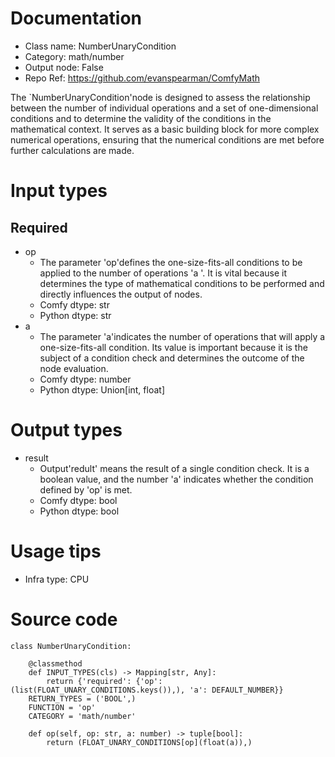 # Documentation
- Class name: NumberUnaryCondition
- Category: math/number
- Output node: False
- Repo Ref: https://github.com/evanspearman/ComfyMath

The `NumberUnaryCondition'node is designed to assess the relationship between the number of individual operations and a set of one-dimensional conditions and to determine the validity of the conditions in the mathematical context. It serves as a basic building block for more complex numerical operations, ensuring that the numerical conditions are met before further calculations are made.

# Input types
## Required
- op
    - The parameter 'op'defines the one-size-fits-all conditions to be applied to the number of operations 'a '. It is vital because it determines the type of mathematical conditions to be performed and directly influences the output of nodes.
    - Comfy dtype: str
    - Python dtype: str
- a
    - The parameter 'a'indicates the number of operations that will apply a one-size-fits-all condition. Its value is important because it is the subject of a condition check and determines the outcome of the node evaluation.
    - Comfy dtype: number
    - Python dtype: Union[int, float]

# Output types
- result
    - Output'redult' means the result of a single condition check. It is a boolean value, and the number 'a' indicates whether the condition defined by 'op' is met.
    - Comfy dtype: bool
    - Python dtype: bool

# Usage tips
- Infra type: CPU

# Source code
```
class NumberUnaryCondition:

    @classmethod
    def INPUT_TYPES(cls) -> Mapping[str, Any]:
        return {'required': {'op': (list(FLOAT_UNARY_CONDITIONS.keys()),), 'a': DEFAULT_NUMBER}}
    RETURN_TYPES = ('BOOL',)
    FUNCTION = 'op'
    CATEGORY = 'math/number'

    def op(self, op: str, a: number) -> tuple[bool]:
        return (FLOAT_UNARY_CONDITIONS[op](float(a)),)
```